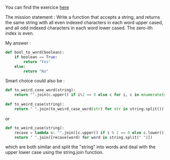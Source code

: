 You can find the exercice <a href="https://www.codewars.com/kata/52b757663a95b11b3d00062d/train/python"> here </a>

The mission statement :
Write a function that accepts a string, and returns the same string with all even indexed characters in each word upper cased, and all odd indexed characters in each word lower cased. The zero-ith index is even.

My answer :
```Python
def bool_to_word(boolean):
    if boolean == True:
        return "Yes"
    else:
        return "No"
```
Smart choice could also be :

```Python
def to_weird_case_word(string):
    return "".join(c.upper() if i%2 == 0 else c for i, c in enumerate(string.lower()))
    
def to_weird_case(string):
    return " ".join(to_weird_case_word(str) for str in string.split())
```
or

```Python
def to_weird_case(string):
    recase = lambda s: "".join([c.upper() if i % 2 == 0 else c.lower() for i, c in enumerate(s)])
    return " ".join([recase(word) for word in string.split(" ")])
```

which are both similar and split the "string" into words and deal with the upper lower case using the string.join function.
